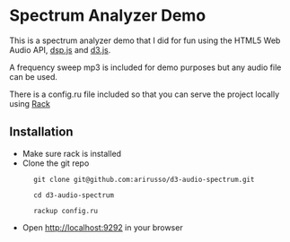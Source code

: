 # Spectrum Analyzer Demo

This is a spectrum analyzer demo that I did for fun using the HTML5 Web Audio API, [dsp.js](https://github.com/corbanbrook/dsp.js) and [d3.js](http://d3js.org).

A frequency sweep mp3 is included for demo purposes but any audio file can be used.

There is a config.ru file included so that you can serve the project locally using [Rack](http://rack.github.com)

## Installation

* Make sure rack is installed
* Clone the git repo

`      git clone git@github.com:arirusso/d3-audio-spectrum.git`

`      cd d3-audio-spectrum`

`      rackup config.ru`

* Open [http://localhost:9292](http://localhost:9292) in your browser

